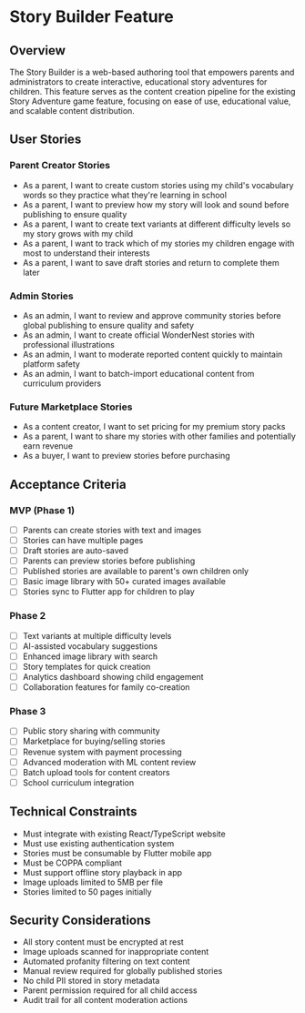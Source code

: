 # Story Builder Feature

## Overview
The Story Builder is a web-based authoring tool that empowers parents and administrators to create interactive, educational story adventures for children. This feature serves as the content creation pipeline for the existing Story Adventure game feature, focusing on ease of use, educational value, and scalable content distribution.

## User Stories

### Parent Creator Stories
- As a parent, I want to create custom stories using my child's vocabulary words so they practice what they're learning in school
- As a parent, I want to preview how my story will look and sound before publishing to ensure quality
- As a parent, I want to create text variants at different difficulty levels so my story grows with my child
- As a parent, I want to track which of my stories my children engage with most to understand their interests
- As a parent, I want to save draft stories and return to complete them later

### Admin Stories
- As an admin, I want to review and approve community stories before global publishing to ensure quality and safety
- As an admin, I want to create official WonderNest stories with professional illustrations
- As an admin, I want to moderate reported content quickly to maintain platform safety
- As an admin, I want to batch-import educational content from curriculum providers

### Future Marketplace Stories
- As a content creator, I want to set pricing for my premium story packs
- As a parent, I want to share my stories with other families and potentially earn revenue
- As a buyer, I want to preview stories before purchasing

## Acceptance Criteria

### MVP (Phase 1)
- [ ] Parents can create stories with text and images
- [ ] Stories can have multiple pages
- [ ] Draft stories are auto-saved
- [ ] Parents can preview stories before publishing
- [ ] Published stories are available to parent's own children only
- [ ] Basic image library with 50+ curated images available
- [ ] Stories sync to Flutter app for children to play

### Phase 2
- [ ] Text variants at multiple difficulty levels
- [ ] AI-assisted vocabulary suggestions
- [ ] Enhanced image library with search
- [ ] Story templates for quick creation
- [ ] Analytics dashboard showing child engagement
- [ ] Collaboration features for family co-creation

### Phase 3
- [ ] Public story sharing with community
- [ ] Marketplace for buying/selling stories
- [ ] Revenue system with payment processing
- [ ] Advanced moderation with ML content review
- [ ] Batch upload tools for content creators
- [ ] School curriculum integration

## Technical Constraints
- Must integrate with existing React/TypeScript website
- Must use existing authentication system
- Stories must be consumable by Flutter mobile app
- Must be COPPA compliant
- Must support offline story playback in app
- Image uploads limited to 5MB per file
- Stories limited to 50 pages initially

## Security Considerations
- All story content must be encrypted at rest
- Image uploads scanned for inappropriate content
- Automated profanity filtering on text content
- Manual review required for globally published stories
- No child PII stored in story metadata
- Parent permission required for all child access
- Audit trail for all content moderation actions